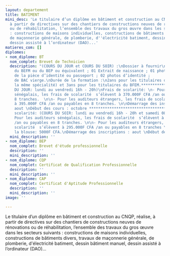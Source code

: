 ```yaml
---
layout: departement
title: BATIMENT
mini_desc: 'Le titulaire d’un diplôme en bâtiment et construction au CNQP, réalise,
  à partir de directives sur des chantiers de constructions neuves de rénovations
  ou de réhabilitation, l’ensemble des travaux du gros œuvre dans les secteurs suivants
  : constructions de maisons individuelles, constructions de bâtiments divers, travaux
  de maçonnerie générale, de plomberie, d''électricité batiment, dessin bâtiment manuel,
  dessin assisté à l’ordinateur (DAO)...'
matieres_com: []
diplomes:
- nom_diplome: BT
  nom_complet: Brevet de Technicien
  description: "(COURS DU JOUR et COURS DU SOIR) :\nDossier à fournir\n01 copie légalisée
    du BEFM ou du BEP ou équivalent ; 01 Extrait de naissance ; 01 photocopie légalisée
    de la pièce d’identité ou passeport ; 02 photos d’identité ;          01 livret
    de BAC vierge.\nDurée de la formation :\n2ans pour les titulaires du BEP (dans
    la même spécialité) et 3ans pour les titulaires du BFEM.*******************************************************\n\n(COURS
    DU JOUR: lundi au vendredi 16h - 20h)\nFrais de scolarité: \n- Pour les auditeurs
    sénégalais, les frais de scolarité  s’élèvent à 370.000F CFA /an ou payables en
    8 tranches.  \n\n- Pour les auditeurs étrangers, les frais de scolarité  s’élèvent
    à 395.000F CFA /an ou payables en 8 tranches. \n\nDémarrage des inscriptions :
    aout \nDébut des cours : octobre **********************************\n\nFrais de
    scolarité: (COURS DU SOIR: lundi au vendredi 16h - 20h et samedi 08h - 16h)\n-
    Pour les auditeurs sénégalais, les frais de scolarité  s’élèvent à 265.000F CFA
    /an ou payables en 8 tranches. \n\n- Pour les auditeurs étrangers, les frais de
    scolarité  s’élèvent à 295.000F CFA /an ou payables en 8 tranches \n\nPrix de
    la blouse: 5000F CFA.\nDémarrage des inscriptions : aout \nDébut des cours : novembre\n\n\n\n\n"
  mini_description: ''
- nom_diplome: BEP
  nom_complet: Brevet d'étude professionnelle
  description: ''
  mini_description: ''
- nom_diplome: CQP
  nom_complet: Certificat de Qualification Professionnelle
  description: ''
  mini_description: ''
- nom_diplome: CAP
  nom_complet: Certificat d'Aptitude Professionnelle
  description: ''
  mini_description: ''
image: ''

---
```

Le titulaire d’un diplôme en bâtiment et construction au CNQP, réalise, à partir de directives sur des chantiers de constructions neuves de rénovations ou de réhabilitation, l’ensemble des travaux du gros œuvre dans les secteurs suivants : constructions de maisons individuelles, constructions de bâtiments divers, travaux de maçonnerie générale, de plomberie, d'électricité batiment, dessin bâtiment manuel, dessin assisté à l’ordinateur (DAO)...